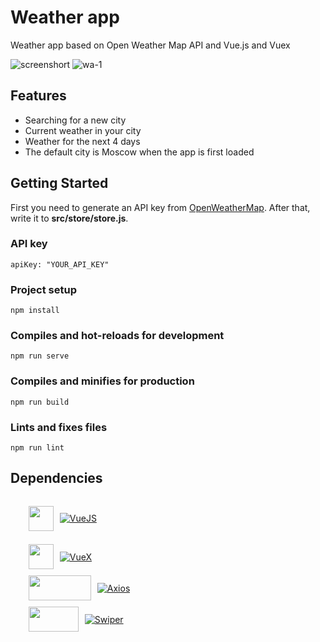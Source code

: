 # Weather app

Weather app based on Open Weather Map API and Vue.js and Vuex

![screenshort](https://user-images.githubusercontent.com/102962775/187088215-a551fd87-6f31-42ca-b4ba-ff7ca61d6e6f.jpg)
![wa-1](https://user-images.githubusercontent.com/102962775/187087894-e054c9e2-6768-4b09-afcf-52488e884ba6.gif)

## Features

* Searching for a new city
* Current weather in your city
* Weather for the next 4 days
* The default city is Moscow when the app is first loaded



## Getting Started

First you need to generate an API key from 
<a href="https://openweathermap.org/">OpenWeatherMap</a>. 
After that, write it to <b>src/store/store.js</b>.

### API key

```
apiKey: "YOUR_API_KEY"
```

### Project setup
```
npm install
```

### Compiles and hot-reloads for development
```
npm run serve
```

### Compiles and minifies for production
```
npm run build
```

### Lints and fixes files
```
npm run lint
```



## Dependencies

<ul>
<li style="display:flex; align-items:center;margin:5px; list-style: none">

<span><img style="margin-right: 10px" src="https://vuejs.org/images/logo.png "  width="40" height="40" /></span>

<span>[![VueJS](https://img.shields.io/badge/VueJs-v3.2.37-green)](http://vuejs.org)</span>

</li>
<li style="display:flex; align-items:center;margin:5px; list-style: none">
  <span><img style="margin-right: 10px" src="https://user-images.githubusercontent.com/7110136/29002857-9e802f08-7ab4-11e7-9c31-604b5d0d0c19.png"  width="40" height="40" /></span>

<span>[![VueX](https://img.shields.io/badge/VueX-v4.0.2-purple)](https://vuex.vuejs.org)</span>

</li>
<li style="display:flex; align-items:center;margin:5px; list-style: none">
  <span><img style="margin-right: 10px" src="https://axios-http.com/assets/logo.svg"  width="100" height="40" /></span>

<span>[![Axios](https://img.shields.io/badge/Axios-v0.27.2-blue)](https://axios-http.com/)</span>

</li>
<li style="display:flex; align-items:center;margin:5px; list-style: none">
  <span><img style="margin-right: 10px" src="https://swiperjs.com/images/share-banner-3.png"  width="80" height="40" /></span>

<span>[![Swiper](https://img.shields.io/badge/Swiper-v8.3.2-yellow)](https://swiperjs.com/)</span>

</li>
</ul>


